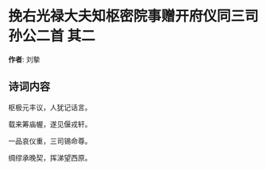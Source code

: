 # 挽右光禄大夫知枢密院事赠开府仪同三司孙公二首  其二

**作者**: 刘摰

## 诗词内容

枢极元丰议，人犹记话言。

载来筹庙幄，遂见偃戎轩。

一品哀仪重，三司锡命尊。

绸缪承晚契，挥涕望西原。

